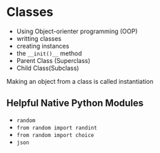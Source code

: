# Classes
- Using Object-orienter programming (OOP)
- writting classes
- creating instances 
- the ```__init()__``` method
- Parent Class (Superclass)
- Child Class(Subclass)
  
Making an object from a class is called instantiation

## Helpful Native Python Modules
- ```random```
- ```from random import randint```
- ```from random import choice```
- ```json```
